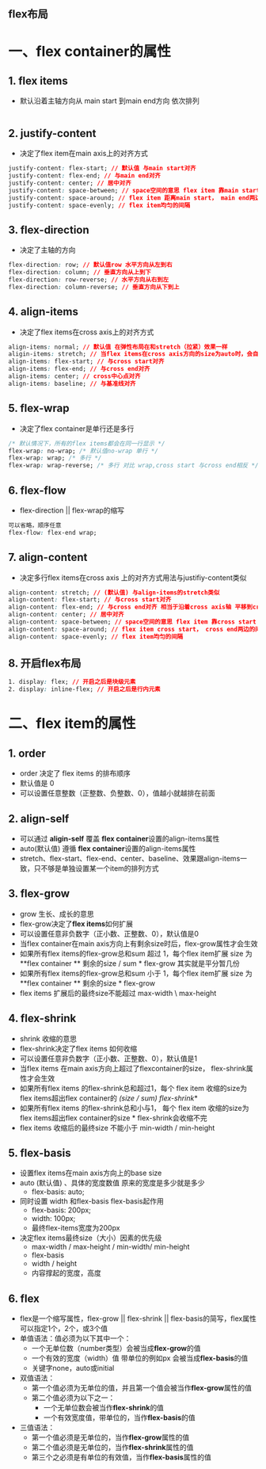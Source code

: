 ## flex布局

# 一、flex container的属性



## 1. flex items

* 默认沿着主轴方向从 main start 到main end方向 依次排列

<img src="http://www.ruanyifeng.com/blogimg/asset/2015/bg2015071004.png" alt="" title="">

## 2. justify-content

* 决定了flex item在main axis上的对齐方式

```css
justify-content: flex-start; // 默认值 与main start对齐
justify-content: flex-end; // 与main end对齐
justify-content: center; // 居中对齐
justify-content: space-between; // space空间的意思 flex item 靠main start 和main end两边 剩下的0或多个平均在中间显示
justify-content: space-around; // flex item 距离main start， main end两边的间隔 等于 flex item之间的间隔的一半
justify-content: space-evenly; // flex item均匀的间隔
```



## 3. flex-direction

* 决定了主轴的方向

```css
flex-direction: row; // 默认值row 水平方向从左到右
flex-direction: column; // 垂直方向从上到下
flex-direction: row-reverse; // 水平方向从右到左
flex-direction: column-reverse; // 垂直方向从下到上 
```



## 4. align-items

* 决定了flex items在cross axis上的对齐方式

```css
align-items: normal; // 默认值 在弹性布局在和stretch（拉紧）效果一样 
aligin-items: stretch; // 当flex items在cross axis方向的size为auto时，会自动拉伸至填充flexcontainer类似一柱擎天效果。其实就是不设置flex item的高度会引起这个效果
align-items: flex-start; // 与cross start对齐
align-items: flex-end; // 与cross end对齐
align-items: center; // cross中心点对齐
align-items: baseline; // 与基准线对齐
```



## 5. flex-wrap

* 决定了flex container是单行还是多行

```css
/* 默认情况下，所有的flex items都会在同一行显示 */
flex-wrap: no-wrap; /* 默认值no-wrap 单行 */
flex-wrap: wrap; /* 多行 */
flex-wrap: wrap-reverse; /* 多行 对比 wrap,cross start 与cross end相反 */
```



## 6. flex-flow

* flex-direction || flex-wrap的缩写

```css
可以省略，顺序任意
flex-flow: flex-end wrap;
```



## 7. align-content 

* 决定多行flex items在cross axis 上的对齐方式用法与justifiy-content类似

```css
align-content: stretch; // (默认值) 与align-items的stretch类似
align-content: flex-start; // 与cross start对齐
align-content: flex-end; // 与cross end对齐 相当于沿着cross axis轴 平移到cross start
align-content: center; // 居中对齐
align-content: space-between; // space空间的意思 flex item 靠cross start 和cross end两边 剩下的0或多个平均在中间显示
align-content: space-around; // flex item cross start， cross end两边的间隔 等于 flex item之间的间隔的一半
align-content: space-evenly; // flex item均匀的间隔
```



## 8. 开启flex布局

```css
1. display: flex; // 开启之后是块级元素
2. display: inline-flex; // 开启之后是行内元素
```



# 二、flex item的属性

## 1. order

* order 决定了 flex items 的排布顺序
* 默认值是 0 
* 可以设置任意整数（正整数、负整数、0），值越小就越排在前面



## 2. align-self

* 可以通过 **aligin-self** 覆盖 **flex container**设置的align-items属性
* auto(默认值) 遵循 **flex container**设置的align-items属性
* stretch、flex-start、flex-end、center、baseline、效果跟align-items一致，只不够是单独设置某一个item的排列方式



## 3. flex-grow

* grow 生长、成长的意思
* flex-grow决定了**flex items**如何扩展
* 可以设置任意非负数字（正小数、正整数、0），默认值是0
* 当flex container在main axis方向上有剩余size时后，flex-grow属性才会生效
* 如果所有flex items的flex-grow总和sum 超过 1，每个flex item扩展 size 为 **flex container ** 剩余的size / sum * flex-grow 其实就是平分暂几份
* 如果所有flex items的flex-grow总和sum 小于 1，每个flex item扩展 size 为  **flex container ** 剩余的size * flex-grow
* flex items 扩展后的最终size不能超过 max-width \ max-height



## 4. flex-shrink

* shrink 收缩的意思
* flex-shrink决定了flex items 如何收缩
* 可以设置任意非负数字（正小数、正整数、0），默认值是1
* 当flex items 在main axis方向上超过了flexcontainer的size， flex-shrink属性才会生效
* 如果所有flex items 的flex-shrink总和超过1，每个 flex item 收缩的size为 flex items超出flex container的 **(size / sum)* flex-shrink**
* 如果所有flex items 的flex-shrink总和小与1， 每个 flex item 收缩的size为 flex items超出flex container的size * flex-shrink会收缩不完
* flex items 收缩后的最终size 不能小于 min-width / min-height



## 5. flex-basis

* 设置flex items在main axis方向上的base size
* auto (默认值) 、具体的宽度数值 原来的宽度是多少就是多少
  * flex-basis: auto;
* 同时设置 width 和flex-basis flex-basis起作用
  * flex-basis: 200px;
  * width: 100px;
  * 最终flex-items宽度为200px
* 决定flex items最终size（大小）因素的优先级
  * max-width / max-height / min-width/ min-height
  * flex-basis
  * width / height
  * 内容撑起的宽度，高度



## 6. flex

* flex是一个缩写属性，flex-grow || flex-shrink || flex-basis的简写，flex属性可以指定1个，2个，或3个值
* 单值语法：值必须为以下其中一个：
  * 一个无单位数（number类型）会被当成**flex-grow**的值
  * 一个有效的宽度（width）值 带单位的例如px 会被当成**flex-basis**的值
  * 关键字none，auto或initial
* 双值语法：
  * 第一个值必须为无单位的值，并且第一个值会被当作**flex-grow**属性的值
  * 第二个值必须为以下之一：
    * 一个无单位数会被当作**flex-shrink**的值
    * 一个有效宽度值，带单位的，当作**flex-basis**的值
* 三值语法：
  * 第一个值必须是无单位的，当作**flex-grow**属性的值
  * 第二个值必须是无单位的，当作**flex-shrink**属性的值
  * 第三个之必须是有单位的有效值，当作**flex-basis**属性的值

